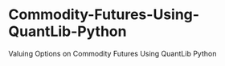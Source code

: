 # Commodity-Futures-Using-QuantLib-Python
Valuing Options on Commodity Futures Using QuantLib Python
